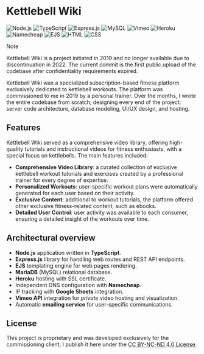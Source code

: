 # Kettlebell Wiki

![Node.js](https://img.shields.io/badge/Node.js-339933?style=for-the-badge&logo=nodedotjs&logoColor=white) ![TypeScript](https://img.shields.io/badge/TypeScript-007ACC?style=for-the-badge&logo=typescript&logoColor=white) ![Express.js](https://img.shields.io/badge/Express.js-000000?style=for-the-badge&logo=express&logoColor=white) ![MySQL](https://img.shields.io/badge/MySQL-4479A1?style=for-the-badge&logo=mysql&logoColor=white) ![Vimeo](https://img.shields.io/badge/Vimeo-1AB7EA?style=for-the-badge&logo=vimeo&logoColor=white) ![Heroku](https://img.shields.io/badge/Heroku-430098?style=for-the-badge&logo=heroku&logoColor=white) ![Namecheap](https://img.shields.io/badge/Namecheap-DE3723?style=for-the-badge&logo=namecheap&logoColor=white) ![EJS](https://img.shields.io/badge/EJS-8BC0D0?style=for-the-badge&logo=ejs&logoColor=white) ![HTML](https://img.shields.io/badge/HTML-E34F26?style=for-the-badge&logo=html5&logoColor=white) ![CSS](https://img.shields.io/badge/CSS-1572B6?style=for-the-badge&logo=css3&logoColor=white)

> [!NOTE]
> Kettlebell Wiki is a project initiated in 2019 and no longer available due to discontinuation in 2022. The current commit is the first public upload of the codebase after confidentiality requirements expired.

Kettlebell Wiki was a specialized subscription-based fitness platform exclusively dedicated to kettlebell workouts. The platform was commissioned to me in 2019 by a personal trainer. Over the months, I wrote the entire codebase from scratch, designing every end of the project: server code architecture, database modeling, UI/UX design, and hosting.

## Features
Kettlebell Wiki served as a comprehensive video library, offering high-quality tutorials and instructional videos for fitness enthusiasts, with a special focus on kettlebells. The main features included:

* __Comprehensive Video Library__: a curated collection of exclusive kettlebell workout tutorials and exercises created by a professional trainer for every degree of expertise.
* __Personalized Workouts__: user-specific workout plans were automatically generated for each user based on their activity.
* __Exclusive Content__: additional to workout tutorials, the platform offered other exclusive fitness-related content, such as ebooks.
* __Detailed User Control__: user activity was available to each consumer, ensuring a detailed insight of the workouts over time.

## Architectural overview

* __Node.js__ application written in __TypeScript__.
* __Express.js__ library for handling web routes and REST API endpoints.
* __EJS__ templating engine for web pages rendering.
* __MariaDB__ (MySQL) relational database.
* __Heroku__ hosting with SSL certificate.
* Independent DNS configuration with __Namecheap__.
* IP tracking with __Google Sheets__ integration.
* __Vimeo API__ integration for _private_ video hosting and visualization. 
* Automatic __emailing service__ for user-specific communications.

## License

This project is proprietary and was developed exclusively for the commissioning client; I publish it here under the [CC BY-NC-ND 4.0 License](https://creativecommons.org/licenses/by-nc-nd/4.0/).
